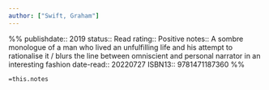 ```yaml
---
author: ["Swift, Graham"]
---
```

%%
publishdate:: 2019
status:: Read
rating:: Positive
notes:: A sombre monologue of a man who lived an unfulfilling life and his attempt to rationalise it / blurs the line between omniscient and personal narrator in an interesting fashion
date-read:: 20220727
ISBN13:: 9781471187360
%%

`=this.notes`